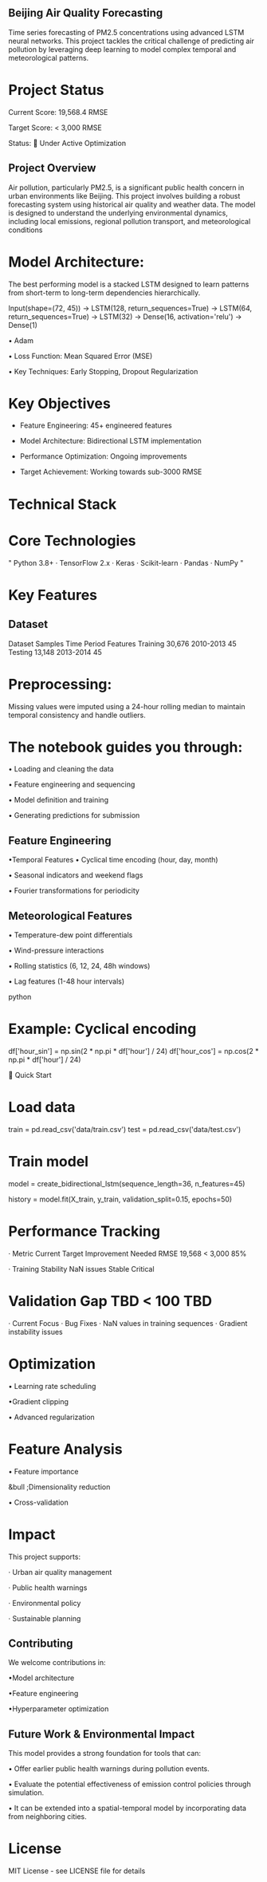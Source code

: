 ## Beijing Air Quality Forecasting
Time series forecasting of PM2.5 concentrations using advanced LSTM neural networks. This project tackles the critical challenge of predicting air pollution by leveraging deep learning to model complex temporal and meteorological patterns.

# Project Status

Current Score: 19,568.4 RMSE

Target Score: < 3,000 RMSE

Status: 🚧 Under Active Optimization

 ## Project Overview
Air pollution, particularly PM2.5, is a significant public health concern in urban environments like Beijing. This project involves building a robust forecasting system using historical air quality and weather data. The model is designed to understand the underlying environmental dynamics, including local emissions, regional pollution transport, and meteorological conditions

# Model Architecture:
The best performing model is a stacked LSTM designed to learn patterns from short-term to long-term dependencies hierarchically.

Input(shape=(72, 45))
→ LSTM(128, return_sequences=True)
→ LSTM(64, return_sequences=True)
→ LSTM(32)
→ Dense(16, activation='relu')
→ Dense(1)

&bull; Adam

&bull; Loss Function: Mean Squared Error (MSE)

&bull; Key Techniques: Early Stopping, Dropout Regularization

# Key Objectives
* Feature Engineering: 45+ engineered features

* Model Architecture: Bidirectional LSTM implementation

* Performance Optimization: Ongoing improvements

* Target Achievement: Working towards sub-3000 RMSE

# Technical Stack

# Core Technologies

" Python 3.8+ · TensorFlow 2.x · Keras · Scikit-learn · Pandas · NumPy "

# Key Features

## Dataset


Dataset	Samples	Time Period	Features
Training	30,676	2010-2013	45
Testing	13,148	2013-2014	45
# Preprocessing:
Missing values were imputed using a 24-hour rolling median to maintain temporal consistency and handle outliers.

# The notebook guides you through:

&bull; Loading and cleaning the data

&bull; Feature engineering and sequencing

&bull; Model definition and training

&bull; Generating predictions for submission

## Feature Engineering
&bull;Temporal Features
&bull; Cyclical time encoding (hour, day, month)

&bull; Seasonal indicators and weekend flags

&bull; Fourier transformations for periodicity

##  Meteorological Features
&bull; Temperature-dew point differentials

&bull; Wind-pressure interactions

&bull; Rolling statistics (6, 12, 24, 48h windows)

&bull; Lag features (1-48 hour intervals)

python
# Example: Cyclical encoding
df['hour_sin'] = np.sin(2 * np.pi * df['hour'] / 24)
df['hour_cos'] = np.cos(2 * np.pi * df['hour'] / 24)

🚀 Quick Start
# Load data
train = pd.read_csv('data/train.csv')
test = pd.read_csv('data/test.csv')

# Train model
model = create_bidirectional_lstm(sequence_length=36, n_features=45)

history = model.fit(X_train, y_train, validation_split=0.15, epochs=50)

# Performance Tracking
&middot; Metric	Current	Target	Improvement Needed
RMSE	19,568	< 3,000	85%

&middot; Training Stability	NaN issues	Stable	Critical

# Validation Gap	TBD	< 100	TBD
&middot; Current Focus
&middot; Bug Fixes
&middot; NaN values in training sequences
&middot; Gradient instability issues

# Optimization

&bull; Learning rate scheduling

&bull;Gradient clipping

&bull; Advanced regularization

# Feature Analysis

&bull; Feature importance

&bull ;Dimensionality reduction

&bull; Cross-validation

# Impact
This project supports:

&middot; Urban air quality management

&middot; Public health warnings

&middot; Environmental policy

&middot; Sustainable planning

## Contributing
We welcome contributions in:

&bull;Model architecture

&bull;Feature engineering

&bull;Hyperparameter optimization

## Future Work & Environmental Impact
This model provides a strong foundation for tools that can:

&bull; Offer earlier public health warnings during pollution events.

&bull; Evaluate the potential effectiveness of emission control policies through simulation.

&bull; It can be extended into a spatial-temporal model by incorporating data from neighboring cities.

# License
MIT License - see LICENSE file for details
